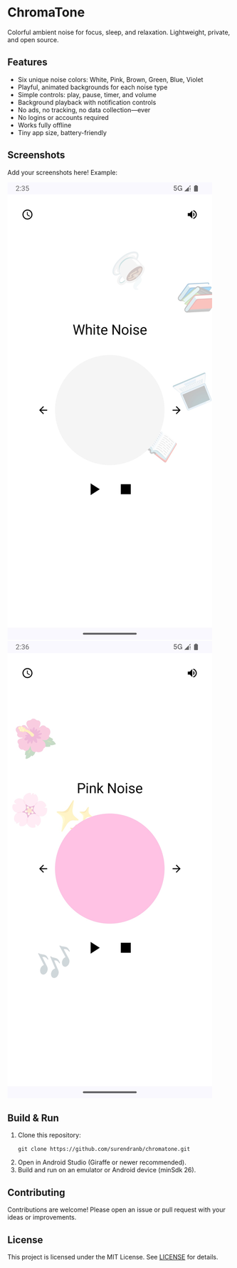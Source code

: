 # ChromaTone

Colorful ambient noise for focus, sleep, and relaxation. Lightweight, private, and open source.

## Features
- Six unique noise colors: White, Pink, Brown, Green, Blue, Violet
- Playful, animated backgrounds for each noise type
- Simple controls: play, pause, timer, and volume
- Background playback with notification controls
- No ads, no tracking, no data collection—ever
- No logins or accounts required
- Works fully offline
- Tiny app size, battery-friendly

## Screenshots
Add your screenshots here! Example:

![White Noise](docs/white_noise.jpg)
![Pink Noise](docs/pink_noise.jpg)

## Build & Run
1. Clone this repository:
   ```
   git clone https://github.com/surendranb/chromatone.git
   ```
2. Open in Android Studio (Giraffe or newer recommended).
3. Build and run on an emulator or Android device (minSdk 26).

## Contributing
Contributions are welcome! Please open an issue or pull request with your ideas or improvements.

## License
This project is licensed under the MIT License. See [LICENSE](LICENSE) for details. 